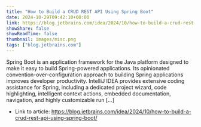 ```yaml
---
title: "How to Build a CRUD REST API Using Spring Boot"
date: 2024-10-29T09:42:10+00:00
link: https://blog.jetbrains.com/idea/2024/10/how-to-build-a-crud-rest-api-using-spring-boot/
showShare: false
showReadTime: false
thumbnail: images/misc.png
tags: ["blog.jetbrains.com"]
---
```

Spring Boot is an application framework for the Java platform designed to make it easy to build Spring-powered applications. Its opinionated convention-over-configuration approach to building Spring applications improves developer productivity. IntelliJ IDEA provides extensive coding assistance for Spring, including a dedicated project wizard, code highlighting, intelligent context actions, embedded documentation, navigation, and highly customizable run […]

- Link to article: https://blog.jetbrains.com/idea/2024/10/how-to-build-a-crud-rest-api-using-spring-boot/